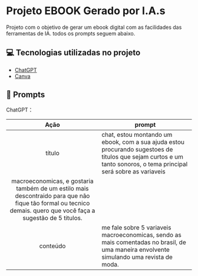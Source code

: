 # Projeto EBOOK Gerado por I.A.s

Projeto com o objetivo de gerar um ebook digital com as facilidades das ferramentas de IA. todos os prompts seguem abaixo.

## 💻 Tecnologias utilizadas no projeto

- [ChatGPT](https://chat.openai.com/) 
- [Canva](https://www.canva.com/)

## 🧠 Prompts


ChatGPT：

|   Ação   | prompt              
| :------: | ----------------------------------------------------------------------------------------------------------------------------------------------------------------------------- |
|  título  | chat, estou montando um ebook, com a sua ajuda estou procurando sugestoes de titulos que sejam curtos e um tanto sonoros, o tema principal será sobre as variaveis            |
             macroeconomicas, e gostaria também de um estilo mais descontraido para que não fique tão formal ou tecnico demais. quero que você faça a sugestão de 5 titulos.               |
| conteúdo | me fale sobre 5 variaveis macroeconomicas, sendo as mais comentadas no brasil, de uma maneira envolvente simulando uma revista de moda.                                       |
